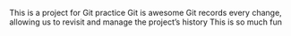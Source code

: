 This is a project for Git practice
Git is awesome
Git records every change, allowing us to revisit and manage the project’s history
This is so much fun
